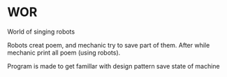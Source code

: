 # WOR
World of singing robots


Robots creat poem, and mechanic try to save part of them. After while mechanic print all poem (using robots). 

Program is made to get famillar with design pattern 
save state of machine
